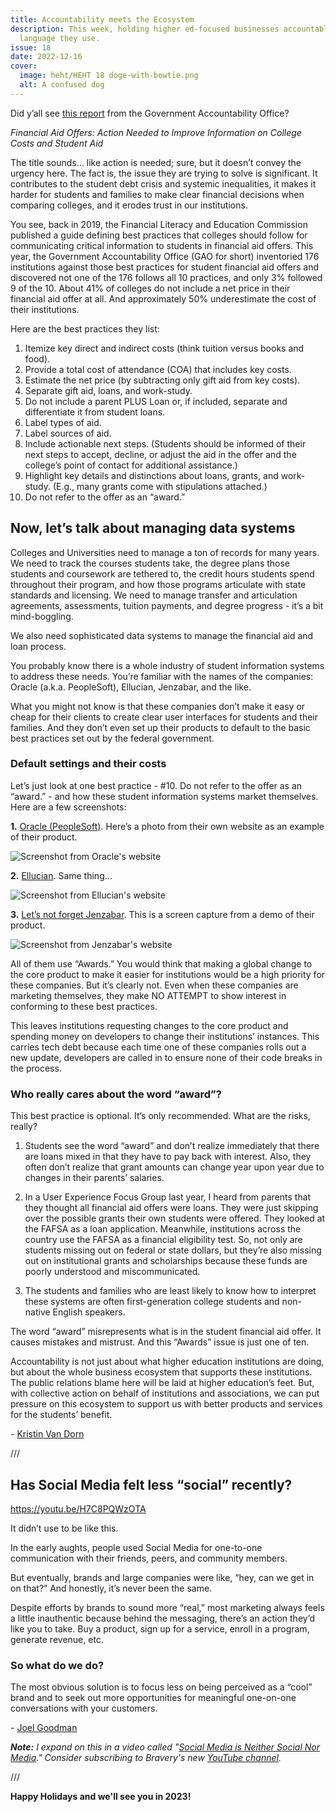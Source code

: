 ```yaml
---
title: Accountability meets the Ecosystem
description: This week, holding higher ed-focused businesses accountable for the
  language they use.
issue: 18
date: 2022-12-16
cover:
  image: heht/HEHT 18 doge-with-bowtie.png
  alt: A confused dog
---
```


Did y’all see [this report](https://www.gao.gov/assets/gao-23-104708.pdf) from the Government Accountability Office?

_Financial Aid Offers: Action Needed to Improve Information on College Costs and Student Aid_

The title sounds… like action is needed; sure, but it doesn’t convey the urgency here. The fact is, the issue they are trying to solve is significant. It contributes to the student debt crisis and systemic inequalities, it makes it harder for students and families to make clear financial decisions when comparing colleges, and it erodes trust in our institutions.

You see, back in 2019, the Financial Literacy and Education Commission published a guide defining best practices that colleges should follow for communicating critical information to students in financial aid offers. This year, the Government Accountability Office (GAO for short) inventoried 176 institutions against those best practices for student financial aid offers and discovered not one of the 176 follows all 10 practices, and only 3% followed 9 of the 10. About 41% of colleges do not include a net price in their financial aid offer at all. And approximately 50% underestimate the cost of their institutions.

Here are the best practices they list:

1. Itemize key direct and indirect costs (think tuition versus books and food).
2. Provide a total cost of attendance (COA) that includes key costs.
3. Estimate the net price (by subtracting only gift aid from key costs).
4. Separate gift aid, loans, and work-study.
5. Do not include a parent PLUS Loan or, if included, separate and differentiate it from student loans.
6. Label types of aid.
7. Label sources of aid.
8. Include actionable next steps. (Students should be informed of their next steps to accept, decline, or adjust the aid in the offer and the college’s point of contact for additional assistance.)
9. Highlight key details and distinctions about loans, grants, and work-study. (E.g., many grants come with stipulations attached.)
10. Do not refer to the offer as an “award.”

## Now, let’s talk about managing data systems

Colleges and Universities need to manage a ton of records for many years. We need to track the courses students take, the degree plans those students and coursework are tethered to, the credit hours students spend throughout their program, and how those programs articulate with state standards and licensing. We need to manage transfer and articulation agreements, assessments, tuition payments, and degree progress - it’s a bit mind-boggling.

We also need sophisticated data systems to manage the financial aid and loan process.

You probably know there is a whole industry of student information systems to address these needs. You’re familiar with the names of the companies: Oracle (a.k.a. PeopleSoft), Ellucian, Jenzabar, and the like.

What you might not know is that these companies don’t make it easy or cheap for their clients to create clear user interfaces for students and their families. And they don’t even set up their products to default to the basic best practices set out by the federal government.

### Default settings and their costs

Let’s just look at one best practice - #10. Do not refer to the offer as an “award.” - and how these student information systems market themselves. Here are a few screenshots:

**1.** [Oracle (PeopleSoft)](https://www.oracle.com/industries/government/education/higher-education/student-financial-planning/). Here’s a photo from their own website as an example of their product.

![Screenshot from Oracle's website](https://buttondown-attachments.s3.us-west-2.amazonaws.com/images/4f93b1dc-e71a-41b2-b358-faa809fff8dd.png)

**2.** [Ellucian](https://www.ellucian.com/solutions/financial-aid). Same thing…

![Screenshot from Ellucian's website](https://buttondown-attachments.s3.us-west-2.amazonaws.com/images/3c3e6079-86a2-453f-8677-6a52c7b04e47.png)

**3.** [Let’s not forget Jenzabar](https://jenzabar.com/resource/video-financial-aid-engagement-and-interaction). This is a screen capture from a demo of their product.

![Screenshot from Jenzabar's website](https://buttondown-attachments.s3.us-west-2.amazonaws.com/images/27159e95-eee6-4bc0-90b8-e556a3f391d6.png)

All of them use “Awards.” You would think that making a global change to the core product to make it easier for institutions would be a high priority for these companies. But it’s clearly not. Even when these companies are marketing themselves, they make NO ATTEMPT to show interest in conforming to these best practices.

This leaves institutions requesting changes to the core product and spending money on developers to change their institutions’ instances. This carries tech debt because each time one of these companies rolls out a new update, developers are called in to ensure none of their code breaks in the process.

### Who really cares about the word “award”?

This best practice is optional. It’s only recommended. What are the risks, really?

1. Students see the word “award” and don’t realize immediately that there are loans mixed in that they have to pay back with interest. Also, they often don’t realize that grant amounts can change year upon year due to changes in their parents’ salaries.

2. In a User Experience Focus Group last year, I heard from parents that they thought all financial aid offers were loans. They were just skipping over the possible grants their own students were offered. They looked at the FAFSA as a loan application. Meanwhile, institutions across the country use the FAFSA as a financial eligibility test. So, not only are students missing out on federal or state dollars, but they’re also missing out on institutional grants and scholarships because these funds are poorly understood and miscommunicated.

3. The students and families who are least likely to know how to interpret these systems are often first-generation college students and non-native English speakers.

The word “award” misrepresents what is in the student financial aid offer. It causes mistakes and mistrust. And this “Awards” issue is just one of ten.

Accountability is not just about what higher education institutions are doing, but about the whole business ecosystem that supports these institutions. The public relations blame here will be laid at higher education’s feet. But, with collective action on behalf of institutions and associations, we can put pressure on this ecosystem to support us with better products and services for the students’ benefit.

\- [Kristin Van Dorn](https://twitter.com/yossariansghost)

///

## Has Social Media felt less “social” recently?

<https://youtu.be/H7C8PQWzOTA>

It didn’t use to be like this.

In the early aughts, people used Social Media for one-to-one communication with their friends, peers, and community members.

But eventually, brands and large companies were like, “hey, can we get in on that?” And honestly, it’s never been the same.

Despite efforts by brands to sound more “real,” most marketing always feels a little inauthentic because behind the messaging, there’s an action they’d like you to take. Buy a product, sign up for a service, enroll in a program, generate revenue, etc.

### So what do we do?

The most obvious solution is to focus less on being perceived as a “cool” brand and to seek out more opportunities for meaningful one-on-one conversations with your customers.

\- [Joel Goodman](https://mastodon.social/@joelgoodman)

**_Note:_** _I expand on this in a video called "_[_Social Media is Neither Social Nor Media_](https://youtu.be/H7C8PQWzOTA)_." Consider subscribing to Bravery's new_ [_YouTube channel_](https://www.youtube.com/@BraveryMedia)_._

///

**Happy Holidays and we'll see you in 2023!**

